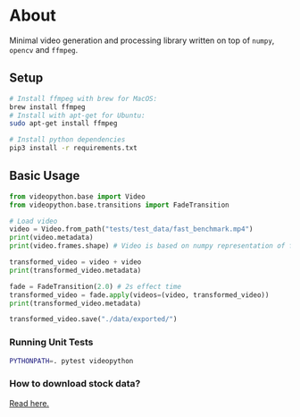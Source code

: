 # About

Minimal video generation and processing library written on top of `numpy`, `opencv` and `ffmpeg`.

## Setup 

```bash
# Install ffmpeg with brew for MacOS:
brew install ffmpeg
# Install with apt-get for Ubuntu:
sudo apt-get install ffmpeg

# Install python dependencies
pip3 install -r requirements.txt
```

## Basic Usage

```python
from videopython.base import Video
from videopython.base.transitions import FadeTransition

# Load video
video = Video.from_path("tests/test_data/fast_benchmark.mp4")
print(video.metadata)
print(video.frames.shape) # Video is based on numpy representation of frames

transformed_video = video + video
print(transformed_video.metadata)

fade = FadeTransition(2.0) # 2s effect time
transformed_video = fade.apply(videos=(video, transformed_video))
print(transformed_video.metadata)

transformed_video.save("./data/exported/")
```

### Running Unit Tests
```bash
PYTHONPATH=. pytest videopython
```

### How to download stock data?
[Read here.](./scripts/README.md)
